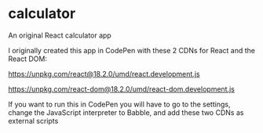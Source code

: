 # calculator
An original React calculator app

I originally created this app in CodePen with these 2 CDNs for React and the React DOM: 

https://unpkg.com/react@18.2.0/umd/react.development.js

https://unpkg.com/react-dom@18.2.0/umd/react-dom.development.js

If you want to run this in CodePen you will have to go to the settings, change the JavaScript interpreter to Babble, and add these two CDNs as external scripts
